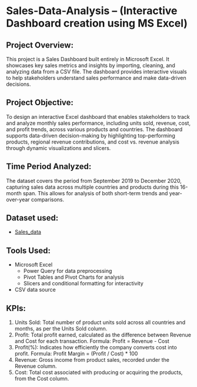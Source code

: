 # Sales-Data-Analysis – (Interactive Dashboard creation using MS Excel)

## Project Overview: 
This project is a Sales Dashboard built entirely in Microsoft Excel. It showcases key sales metrics and insights by importing, cleaning, and analyzing data from a CSV file. The dashboard provides interactive visuals to help stakeholders understand sales performance and make data-driven decisions.

## Project Objective: 
To design an interactive Excel dashboard that enables stakeholders to track and analyze monthly sales performance, including units sold, revenue, cost, and profit trends, across various products and countries. The dashboard supports data-driven decision-making by highlighting top-performing products, regional revenue contributions, and cost vs. revenue analysis through dynamic visualizations and slicers.

## Time Period Analyzed: 
The dataset covers the period from September 2019 to December 2020, capturing sales data across multiple countries and products during this 16-month span. This allows for analysis of both short-term trends and year-over-year comparisons.

## Dataset used: 
- <a href="https://github.com/priya-lathiya/Sales-Dashboard/blob/main/Sales_data.csv">Sales_data</a>

## Tools Used: 
- Microsoft Excel
  - Power Query for data preprocessing
  - Pivot Tables and Pivot Charts for analysis
  - Slicers and conditional formatting for interactivity
- CSV data source

## KPIs:
1.	Units Sold: Total number of product units sold across all countries and months, as per the Units Sold column.
2.	Profit: Total profit earned, calculated as the difference between Revenue and Cost for each transaction.
        Formula: Profit = Revenue - Cost
3.	Profit(%): Indicates how efficiently the company converts cost into profit.
        Formula: Profit Margin = (Profit / Cost) * 100
4.	Revenue: Gross income from product sales, recorded under the Revenue column.
5.	Cost: Total cost associated with producing or acquiring the products, from the Cost column.
